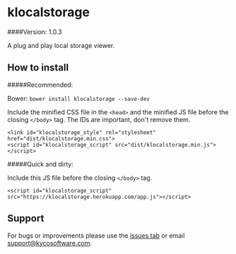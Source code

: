 klocalstorage
=============
####Version: 1.0.3

A plug and play local storage viewer.

How to install
--------------

#####Recommended:

Bower: `bower install klocalstorage --save-dev`

Include the minified CSS file in the `<head>` and the minified JS file before
the closing `</body>` tag. The IDs are important, don't remove them.

    <link id="klocalstorage_style" rel="stylesheet" href="dist/klocalstorage.min.css">
    <script id="klocalstorage_script" src="dist/klocalstorage.min.js"></script>

#####Quick and dirty:

Include this JS file before the closing `</body>` tag.

    <script id="klocalstorage_script" src="https://klocalstorage.herokuapp.com/app.js"></script>

Support
-------

For bugs or improvements please use the [issues tab](https://github.com/kyco/klocalstorage/issues)
or email [support@kycosoftware.com](mailto:support@kycosoftware.com).
